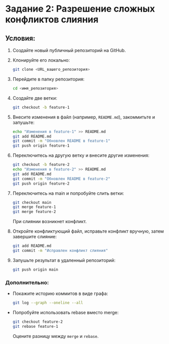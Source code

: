 # Задание 2: Разрешение сложных конфликтов слияния

## Условия:
1. Создайте новый публичный репозиторий на GitHub.
2. Клонируйте его локально:
   ```bash
   git clone <URL_вашего_репозитория>
   ```
3. Перейдите в папку репозитория:
   ```bash
   cd <имя_репозитория>
   ```
4. Создайте две ветки:
   ```bash
   git checkout -b feature-1
   ```
5. Внесите изменения в файл (например, `README.md`), закоммитьте и запушьте:
   ```bash
   echo "Изменения в feature-1" >> README.md
   git add README.md
   git commit -m "Обновлен README в feature-1"
   git push origin feature-1
   ```
6. Переключитесь на другую ветку и внесите другие изменения:
   ```bash
   git checkout -b feature-2
   echo "Изменения в feature-2" >> README.md
   git add README.md
   git commit -m "Обновлен README в feature-2"
   git push origin feature-2
   ```
7. Переключитесь на main и попробуйте слить ветки:
   ```bash
   git checkout main
   git merge feature-1
   git merge feature-2
   ```
   При слиянии возникнет конфликт.

8. Откройте конфликтующий файл, исправьте конфликт вручную, затем завершите слияние:
   ```bash
   git add README.md
   git commit -m "Исправлен конфликт слияния"
   ```
9. Запушьте результат в удаленный репозиторий:
   ```bash
   git push origin main
   ```

### Дополнительно:
- Покажите историю коммитов в виде графа:
  ```bash
  git log --graph --oneline --all
  ```
- Попробуйте использовать rebase вместо merge:
  ```bash
  git checkout feature-2
  git rebase feature-1
  ```
  Оцените разницу между `merge` и `rebase`.
